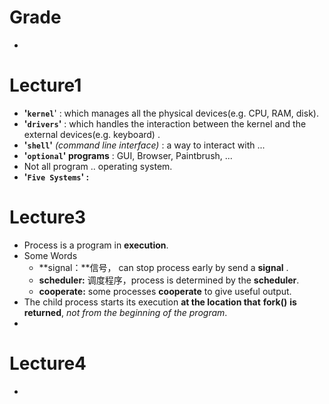 # Grade

+ 

# Lecture1

+ **'`kernel`**' : which manages all the physical devices(e.g. CPU, RAM, disk).
+ **'`drivers`'** : which handles the interaction between the kernel and the external devices(e.g. keyboard) .
+ **'`shell`'** *(command line interface)* : a way to interact with ...
+ **'`optional`' programs** : GUI, Browser, Paintbrush, ...
+ Not all program .. operating system.
+ **'`Five Systems`' :** 



# Lecture3

+ Process is a program in **execution**.
+ Some Words
  + **signal：**信号， can stop process early by send a **signal** .
  + **scheduler:** 调度程序，process is determined by the **scheduler**.
  + **cooperate:** some processes **cooperate** to give useful output.
+ The child process starts its execution **at the location that** **fork()** **is returned**, *not from the beginning of the program*.
+ 

# Lecture4

+ 

























